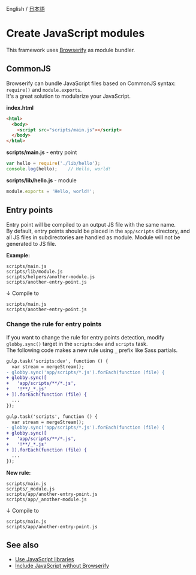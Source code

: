 English / [日本語](../help-ja/js-modules.md)

# Create JavaScript modules

This framework uses [Browserify](http://browserify.org/) as module bundler.  

## CommonJS
Browserify can bundle JavaScript files based on CommonJS syntax: `require()` and `module.exports`.  
It's a great solution to modularize your JavaScript.

**index.html**
```html
<html>
  <body>
    <script src="scripts/main.js"></script>
  </body>
</html>
```

**scripts/main.js** - entry point
```js
var hello = require('./lib/hello');
console.log(hello);    // Hello, world!
```

**scripts/lib/hello.js** - module
```js
module.exports = 'Hello, world!';
```

## Entry points
Entry point will be compiled to an output JS file with the same name.  
By default, entry points should be placed in the `app/scripts` directory, and all JS files in subdirectories are handled as module.
Module will not be generated to JS file.

**Example:**

```
scripts/main.js
scripts/lib/module.js
scripts/helpers/another-module.js
scripts/another-entry-point.js
```

↓ Compile to

```
scripts/main.js
scripts/another-entry-point.js
```

### Change the rule for entry points
If you want to change the rule for entry points detection, modify `globby.sync()` target in the `scripts:dev` and `scripts` task.  
The following code makes a new rule using `_` prefix like Sass partials.

```diff
gulp.task('scripts:dev', function () {
  var stream = mergeStream();
- globby.sync('app/scripts/*.js').forEach(function (file) {
+ globby.sync([
+   'app/scripts/**/*.js',
+   '!**/_*.js'
+ ]).forEach(function (file) {
  ...
});

gulp.task('scripts', function () {
  var stream = mergeStream();
- globby.sync('app/scripts/*.js').forEach(function (file) {
+ globby.sync([
+   'app/scripts/**/*.js',
+   '!**/_*.js'
+ ]).forEach(function (file) {
  ...
});
```

**New rule:**

```
scripts/main.js
scripts/_module.js
scripts/app/another-entry-point.js
scripts/app/_another-module.js
```

↓ Compile to

```
scripts/main.js
scripts/app/another-entry-point.js
```

## See also
- [Use JavaScript libraries](js-libraries.md)
- [Include JavaScript without Browserify](js-without-browserify.md)
